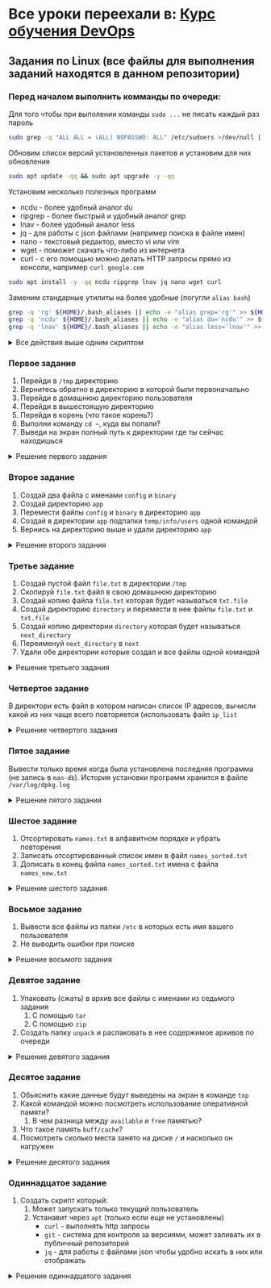 # **Все уроки переехали в: [Курс обучения DevOps](https://eabykov.github.io/devops/)**

## Задания по Linux (все файлы для выполнения заданий находятся в данном репозитории) 

### Перед началом выполнить комманды по очереди:

Для того чтобы при выполении команды `sudo ...` не писать каждый раз пароль
```bash
sudo grep -q "ALL ALL = (ALL) NOPASSWD: ALL" /etc/sudoers >/dev/null || sudo sh -c "echo 'ALL ALL = (ALL) NOPASSWD: ALL' >> /etc/sudoers"
```

Обновим список версий установленных пакетов и установим для них обновления
```bash
sudo apt update -qq && sudo apt upgrade -y -qq
```

Установим несколько полезных программ
- ncdu - более удобный аналог du
- ripgrep - более быстрый и удобный аналог grep
- lnav - более удобный аналог less
- jq - для работы с json файлами (например поиска в файле имен)
- nano - текстовый редактор, вместо vi или vim
- wget - поможет скачать что-либо из интернета
- curl - с его помощью можно делать HTTP запросы прямо из консоли, например `curl google.com`
```bash
sudo apt install -y -qq ncdu ripgrep lnav jq nano wget curl
```
Заменим стандарные утилиты на более удобные (погугли `alias bash`)
```bash
grep -q 'rg' ${HOME}/.bash_aliases || echo -e "alias grep='rg'" >> ${HOME}/.bash_aliases
grep -q 'ncdu' ${HOME}/.bash_aliases || echo -e "alias du='ncdu'" >> ${HOME}/.bash_aliases
grep -q 'lnav' ${HOME}/.bash_aliases || echo -e "alias less='lnav'" >> ${HOME}/.bash_aliases
```

<details>
  <summary>Все действия выше одним скриптом</summary>

```bash
#!/bin/bash

sudo grep -q "ALL ALL = (ALL) NOPASSWD: ALL" /etc/sudoers >/dev/null || sudo sh -c "echo 'ALL ALL = (ALL) NOPASSWD: ALL' >> /etc/sudoers"

sudo apt update -qq && sudo apt upgrade -y -qq

sudo apt install -y -qq ncdu ripgrep lnav jq nano wget curl

grep -q 'rg' ${HOME}/.bash_aliases || echo -e "alias grep='rg'" >> ${HOME}/.bash_aliases
grep -q 'ncdu' ${HOME}/.bash_aliases || echo -e "alias du='ncdu'" >> ${HOME}/.bash_aliases
grep -q 'lnav' ${HOME}/.bash_aliases || echo -e "alias less='lnav'" >> ${HOME}/.bash_aliases
```

</details>

### Первое задание

1. Перейди в `/tmp` директорию
2. Вернитесь обратно в директорию в которой были первоначально
3. Перейди в домашнюю директорию пользователя
4. Перейди в вышестоящую директорию
5. Перейди в корень (что такое корень?)
6. Выполни команду `cd ~`, куда вы попали?
7. Выведи на экран полный путь к директории где ты сейчас находишься

<details>
  <summary>Решение первого задания</summary>

```sh
#!/bin/sh

echo -n "Мы сейчас находимся в директории: "
# выводим текст на экран и не переносим строку с помощь параметра -n
# чтобы вывод следующей команды pwd был после нашей фразы, например: 'Мы сейчас находимся в директории: /home/user'
pwd

echo -n "1. Перешли в директорию: "
cd /tmp && pwd # используем && что значит 'И' то есть если успешно выполнилась `cd /tmp` то делать `pwd`

echo -n "2. Вернулись в директорию: "
cd -

echo -n "3. Перешли в директорию: "
cd && pwd

echo -n "4. Перешли в директорию: "
cd .. && pwd

echo -n "5. Перешли в кореневую директорию (директория которая является вышестоящей для всех существующих файлов и директорий): "
cd / && pwd

echo -n "6-7. Перешли в домашнюю директорию: "
cd ~ && pwd
```

</details>

### Второе задание

1. Создай два файла с именами `config` и `binary`
2. Создай директорию `app`
3. Перемести файлы `config` и `binary` в директорию `app`
4. Создай в директории `app` подпапки `temp/info/users` одной командой
5. Вернись на директорию выше и удали директорию `app`

<details>
  <summary>Решение второго задания</summary>

1. `touch config binary`, `touch ./config ./binary`, `touch config` вместе с `touch binary`
2. `mkdir app` или `mkdir ./app`
3. `mv config app/` вместе с `mv binary app/` и проверить что это так с помощью `ls -lah`
4. `cd app` и `touch config.overwrite`
5. `mkdir -p temp/info/users`
6. `cd ..` и `rm -rfv app`

</details>

### Третье задание

1. Создай пустой файл `file.txt` в директории `/tmp`
2. Скопируй `file.txt` файл в свою домашнюю директорию
3. Создай копию файла `file.txt` которая будет называться `txt.file`
4. Создай директорию `directory` и перемести в нее файлы `file.txt` и `txt.file`
5. Создай копию директории `directory` которая будет называться `next_directory`
6. Переименуй `next_directory` в `next`
7. Удали обе директории которые создал и все файлы одной командой

<details>
  <summary>Решение третьего задания</summary>

1. `cd /tmp` и `touch file.txt`
2. `cp -a file.txt ~/` или `cp -a file.txt $HOME/`
3. `cp -a file.txt txt.file`
4. `mkdir directory` и потом `mv *.* directory` (осторожно, если есть еще файлы с точкой то скопирует и их)
5. `cp -a ./directory ./next_directory`
6. `mv next_directory next`
7. `rm -rfv next directory`

</details>

### Четвертое задание

В директори есть файл в котором написан список IP адресов, вычисли какой из них чаще всего повторяется (использовать файл `ip_list`

<details>
  <summary>Решение четвертого задания</summary>

1. `cut -d' ' -f1` выведем только IP адреса, без всего лишнего
2. `sort -n` отсортируем их тем самым сгрупировав одинаковые
3. `uniq -c` выведем количество одинаковых повторений IP
4. `cut -d' ' -f1 ip_list | sort -n | uniq -c` совместим все три команды передавая вывод одной в другую через `|`

</details>

### Пятое задание

Вывести только время когда была установлена последняя программа (не запись в `man-db`). История установки программ хранится в файле `/var/log/dpkg.log`

<details>
  <summary>Решение пятого задания</summary>

1. Перейдем в директорию с файлом `cd /var/log/`
2. Посмотрим содержимое файла `less /var/log/dpkg.log` в котором можно делать поиск нажав `/` и введя слово, например `installed`
3. `grep 'installed' dpkg.log | grep -v 'man-db' | tail -1 | cut -d ' ' -f2`
   - `grep 'installed' dpkg.log` - поиск строк с словом installed в файле лога
   - `grep -v 'man-db'` - убрать строки с обновлением man-db во всех страках с installed
   - `tail -1` - вывести 1 последнюю строку
   - `cut -d ' ' -f2` - вывести только время (можно еще и дату для удобства `cut -d ' ' -f1-2`)

</details>

### Шестое задание

1. Отсортировать `names.txt` в алфавитном порядке и убрать повторения
2. Записать отсортированный список имен в файл `names_sorted.txt`
3. Дописать в конец файла `names_sorted.txt` имена с файла `names_new.txt`

<details>
  <summary>Решение шестого задания</summary>

1. `sort | uniq`
   - `sort` сортируем в алфавитном порядке
   - `uniq` склеивает повторяющиеся строки в одну
2. `sort | uniq > names_sorted.txt`
   - `>` перезаписывает содержимое файла `names_sorted.txt` выводом команды `uniq`
3. `cat names_new.txt >> names_sorted.txt`
   - `>>` дописывает в конец файла `names_sorted.txt` вывод команды cat (содержимое файла `names_new.txt`)

</details>

### Восьмое задание

1. Вывести все файлы из папки `/etc` в которых есть имя вашего пользователя
2. Не выводить ошибки при поиске

<details>
  <summary>Решение восьмого задания</summary>

1. `grep -i 'Aider' /etc/*`
   - `/etc/*` поиск по всем файлам в папке `/etc`
   - `-i` означает не учитывать регистр (найдет: aider, Aider, AIDER, aIDEr, и тд)
2. `grep -i 'Aider' /etc/* 2>/dev/null`
   - `2>/dev/null` не выводить ошибки

</details>

### Девятое задание

1. Упаковать (сжать) в архив все файлы с именами из седьмого задания
   1. С помощью `tar`
   2. С помощью `zip`
2. Создать папку `unpack` и распаковать в нее содержимое архивов по очереди

<details>
  <summary>Решение девятого задания</summary>

Ответы на все вопросы тут https://losst.pro/arhivatsiya-v-linux советую пользоваться `zip` как самым простым или `tar` как уже установленым в большинстве unix систем (linux)

</details>

### Десятое задание

1. Обьяснить какие данные будут выведены на экран в команде `top`
2. Какой командой можно посмотреть использование оперативной памяти?
   1. В чем разница между `available` и `free` памятью?
3. Что такое память `buff/cache`?
4. Посмотреть сколько места занято на диске `/` и насколько он нагружен

<details>
  <summary>Решение десятого задания</summary>

1. top и htop выводят:
   - load average - мера потребности в ресурсах CPU и на дисковые ресурсы. Например если 1.5 то это значит что нужна была мощность равная 1 vCPU (ядру) и 0.5 ожидание записи на диск, в сумме получилось 1.5 вот тебе и нагрузка на систему. Выводится как три числа за 1, 5 и 15 минут
   - использование оперативной памяти (сколько свободно, сколько всего, сколько занято и тд в mem)
   - список процессов отсортированых по использованию CPU (процессора)
2. free (-m в мегабайтах или -h для людей)
   1. `available` доступная память часть которой может уже использоваться, но ничего страшного если ее "забрать" и использовать при надобности (например кэш или буфер), а `free` это которая вообще сейчас не используется ни для чего
3. Временные данные, кэш, которые могут быть очищены если оперативная память (RAM) будет нужна какому-то приложению. Например кэш нужен чтобы приложения быстрее запускались
4. `ps aux | grep python`
5. `sudo kill -9 PID` где PID это числовой индификатор процесса который мы узнали из прошлой команды (ps aux...)
6. `df -m` (или можно -h) узнать нагрузку на диск можно несколькими способами:
   - `iostat -dx DISK_NAME` где DISK_NAME взято из столбца `Filesystem` первой команды
   - `sudo iotop` - как top, только для дисков

</details>

### Одиннадцатое задание

1. Создать скрипт который:
   1. Может запускать только текущий пользователь
   2. Устанавит через `apt` (только если еще не установлены)
      - `curl` - выполнять http запросы
      - `git` - система для контроля за версиями, может заливать их в публичный репозиторий
      - `jq` - для работы с файлами json чтобы удобно искать в них или отображать

<details>
  <summary>Решение одиннадцатого задания</summary>

1. Создаем скрипт `touch install_apps.sh` и даем права на запуск только текущему пользователю `chmod u+x install_apps.sh`
   1. Сам скрипт:
   ```sh
   #!/bin/bash
   
   sudo apt install -y wget curl git jq
   ```
   2. Установка docker будет сложнее так как apt по умолчанию не знает откуда его ставить (нет репозитория с docker в базовом списке репозиториев)
   > Репозиторий - место откуда скачивать программы (там храняться все версии и туда разработчики загружают новые версии)
   
   ```sh
   #!/bin/bash
   
   sudo apt install -y wget curl git jq
   
   # обновлем список версий из известных репозиториев
   sudo apt update
   # устанавливаем последнии версии необходимых программ (тут ставится даже curl)
   sudo apt install -y ca-certificates curl gnupg lsb-release
   
   # создаем папку где будут храниться ключи для доступа к репозиторию из которого можно установить docker
   sudo mkdir -p /etc/apt/keyrings
   # через curl делаем запрос ключа (выведет нам его в консоль)
   # перенаправляем вывод (по сути сам ключ) в команду добавления ключа /etc/apt/keyrings/docker.gpg
   curl -fsSL https://download.docker.com/linux/ubuntu/gpg | sudo gpg --dearmor -o /etc/apt/keyrings/docker.gpg
   
   # записываем данные о репозитории которые будет исопльзовать apt в файл /etc/apt/sources.list.d/docker.list
   echo \
   "deb [arch=$(dpkg --print-architecture) signed-by=/etc/apt/keyrings/docker.gpg] https://download.docker.com/linux/ubuntu \
   $(lsb_release -cs) stable" | sudo tee /etc/apt/sources.list.d/docker.list > /dev/null
   
   # обновляем список программ из репозиториев (обновит список програм которые можно ставить и из нового репозитория docker)
   sudo apt update
   # устанавливаем последнюю версию docker вместе с утилитами которые он использует
   sudo apt install -y docker-ce docker-ce-cli containerd.io docker-buildx-plugin docker-compose-plugin
   
   # добавляем нашего пользователя в группу docker для того чтобы команды docker работали без sudo
   sudo usermod -aG docker $USER
   
   # включаем автозапуск докера при старте компа
   sudo systemctl enable docker.service
   sudo systemctl enable containerd.service
   
   echo "Нужно перезапустить компьютер для начала работы с docker"
   sudo docker --version
   ```

</details>
